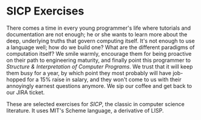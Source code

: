 # SICP Exercises

There comes a time in every young programmer's life where tutorials and documentation are not enough; he or she wants to learn more about the deep, underlying truths that govern computing itself. It's not enough to use a language well; how do we build one? What are the different paradigms of computation itself? We smile warmly, encourage them for being proactive on their path to engineering maturity, and finally point this programmer to *Structure & Interpretation of Computer Programs*. We trust that it will keep them busy for a year, by which point they most probably will have job-hopped for a 15% raise in salary, and they won't come to us with their annoyingly earnest questions anymore. We sip our coffee and get back to our JIRA ticket.

These are selected exercises for *SICP*, the classic in computer science literature. It uses MIT's Scheme language, a derivative of LISP.

